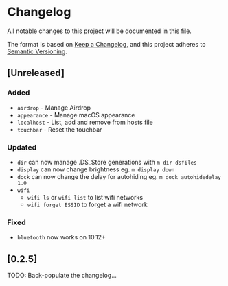 # Changelog

All notable changes to this project will be documented in this file.

The format is based on [Keep a Changelog](https://keepachangelog.com/en/1.0.0/),
and this project adheres to [Semantic Versioning](https://semver.org/spec/v2.0.0.html).

## [Unreleased]

### Added

- `airdrop` - Manage Airdrop
- `appearance` - Manage macOS appearance
- `localhost` - List, add and remove from hosts file
- `touchbar` - Reset the touchbar

### Updated

- `dir` can now manage .DS_Store generations with `m dir dsfiles`
- `display` can now change brightness eg. `m display down`
- `dock` can now change the delay for autohiding eg. `m dock autohidedelay 1.0`
- `wifi`
  - `wifi ls` or `wifi list` to list wifi networks
  - `wifi forget ESSID` to forget a wifi network

### Fixed

- `bluetooth` now works on 10.12+

## [0.2.5]

TODO: Back-populate the changelog...
